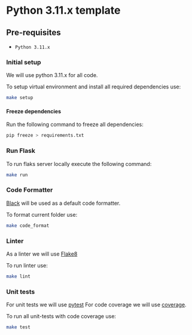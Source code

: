 # Python 3.11.x template

## Pre-requisites
* `Python 3.11.x`

### Initial setup

We will use python 3.11.x for all code.

To setup virtual environment and install all required dependencies use:
```bash
make setup
```

#### Freeze dependencies

Run the following command to freeze all dependencies:

```bash
pip freeze > requirements.txt
```

### Run Flask 

To run flaks server locally execute the following command:
```bash
make run
```


### Code Formatter

[Black](https://github.com/psf/black) will be used as a default code formatter.

To format current folder use:

```bash
make code_format
```

### Linter

As a linter we will use [Flake8](https://flake8.pycqa.org/en/latest/)

To run linter use:

```bash
make lint
```

### Unit tests

For unit tests we will use [pytest](https://docs.pytest.org/en/8.2.x/)
For code coverage we will use [coverage]().

To run all unit-tests with code coverage use:

```bash
make test
```
